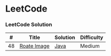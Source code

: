 
LeetCode
========

### LeetCode Solution

| # | Title | Solution | Difficulty |
|---| ----- | -------- | ---------- |
|48|[Roate Image](https://leetcode.com/problems/rotate-image/) | [Java]()|Medium|
